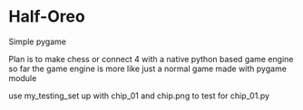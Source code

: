 # Half-Oreo
Simple pygame

Plan is to make chess or connect 4 with a native python based game engine
so far the game engine is more like just a normal game made with pygame module

use my_testing_set up with chip_01 and chip.png to test for chip_01.py
